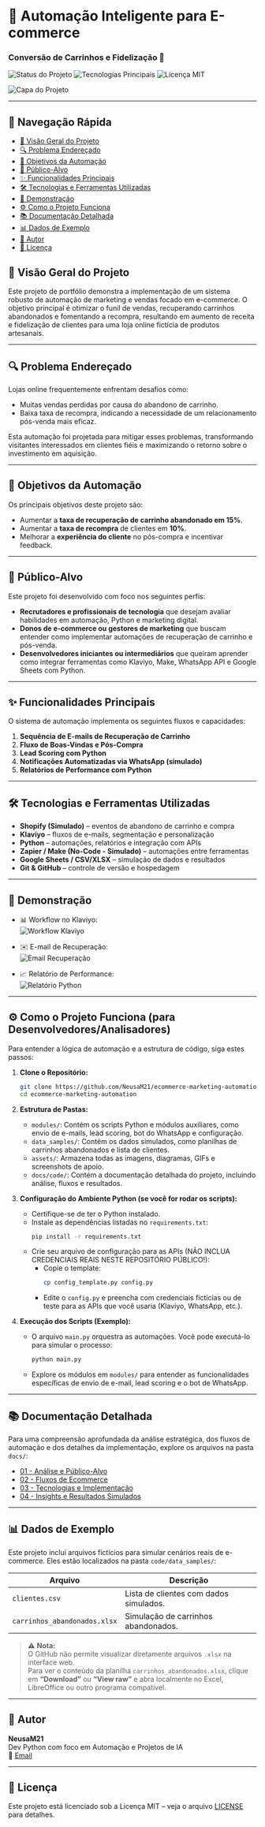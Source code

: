 # 🛒 Automação Inteligente para E-commerce

### Conversão de Carrinhos e Fidelização 🚀

![Status do Projeto](https://img.shields.io/badge/Status-Em%20Desenvolvimento-orange)
![Tecnologias Principais](https://img.shields.io/badge/Tech-Python%2C%20Klaviyo%2C%20Shopify%20(Conceitual)-blue)
![Licença MIT](https://img.shields.io/badge/License-MIT-green)

![Capa do Projeto](https://raw.githubusercontent.com/MrsM21/projeto-portfolio/main/ecommerce-marketing-automation/capa.png)

---

## 🧭 Navegação Rápida

- [📝 Visão Geral do Projeto](#-visão-geral-do-projeto)
- [🔍 Problema Endereçado](#-problema-endereçado)
- [🎯 Objetivos da Automação](#-objetivos-da-automação)
- [🎯 Público-Alvo](#-público-alvo)
- [✨ Funcionalidades Principais](#-funcionalidades-principais)
- [🛠️ Tecnologias e Ferramentas Utilizadas](#️-tecnologias-e-ferramentas-utilizadas)
- [🚀 Demonstração](#-demonstração)
- [⚙️ Como o Projeto Funciona](#️-como-o-projeto-funciona-para-desenvolvedoresanalisadores)
- [📚 Documentação Detalhada](#-documentação-detalhada)
- [📊 Dados de Exemplo](#-dados-de-exemplo)
- [👤 Autor](#-autor)
- [📄 Licença](#-licença)

## 📝 Visão Geral do Projeto

Este projeto de portfólio demonstra a implementação de um sistema robusto de automação de marketing e vendas focado em e-commerce. O objetivo principal é otimizar o funil de vendas, recuperando carrinhos abandonados e fomentando a recompra, resultando em aumento de receita e fidelização de clientes para uma loja online fictícia de produtos artesanais.

---

## 🔍 Problema Endereçado

Lojas online frequentemente enfrentam desafios como:

* Muitas vendas perdidas por causa do abandono de carrinho.
* Baixa taxa de recompra, indicando a necessidade de um relacionamento pós-venda mais eficaz.

Esta automação foi projetada para mitigar esses problemas, transformando visitantes interessados em clientes fiéis e maximizando o retorno sobre o investimento em aquisição.

---

## 🎯 Objetivos da Automação

Os principais objetivos deste projeto são:

* Aumentar a **taxa de recuperação de carrinho abandonado em 15%**.
* Aumentar a **taxa de recompra** de clientes em **10%**.
* Melhorar a **experiência do cliente** no pós-compra e incentivar feedback.

---

## 🎯 Público-Alvo

Este projeto foi desenvolvido com foco nos seguintes perfis:

- **Recrutadores e profissionais de tecnologia** que desejam avaliar habilidades em automação, Python e marketing digital.
- **Donos de e-commerce ou gestores de marketing** que buscam entender como implementar automações de recuperação de carrinho e pós-venda.
- **Desenvolvedores iniciantes ou intermediários** que queiram aprender como integrar ferramentas como Klaviyo, Make, WhatsApp API e Google Sheets com Python.

---

## ✨ Funcionalidades Principais

O sistema de automação implementa os seguintes fluxos e capacidades:

1. **Sequência de E-mails de Recuperação de Carrinho**
2. **Fluxo de Boas-Vindas e Pós-Compra**
3. **Lead Scoring com Python**
4. **Notificações Automatizadas via WhatsApp (simulado)**
5. **Relatórios de Performance com Python**

---

## 🛠️ Tecnologias e Ferramentas Utilizadas

- **Shopify (Simulado)** – eventos de abandono de carrinho e compra
- **Klaviyo** – fluxos de e-mails, segmentação e personalização
- **Python** – automações, relatórios e integração com APIs
- **Zapier / Make (No-Code - Simulado)** – automações entre ferramentas
- **Google Sheets / CSV/XLSX** – simulação de dados e resultados
- **Git & GitHub** – controle de versão e hospedagem

---

## 🚀 Demonstração

* 📊 Workflow no Klaviyo:  
  ![Workflow Klaviyo](assets/screenshots/klaviyo_workflow.png)

* ✉️ E-mail de Recuperação:  
  ![Email Recuperação](assets/screenshots/email_recuperacao.png)

* 📈 Relatório de Performance:  
  ![Relatório Python](assets/screenshots/relatorio.png)

---

## ⚙️ Como o Projeto Funciona (para Desenvolvedores/Analisadores)

Para entender a lógica de automação e a estrutura de código, siga estes passos:

1. **Clone o Repositório:**
    ```bash
    git clone https://github.com/NeusaM21/ecommerce-marketing-automation.git
    cd ecommerce-marketing-automation
    ```

2. **Estrutura de Pastas:**
    * `modules/`: Contém os scripts Python e módulos auxiliares, como envio de e-mails, lead scoring, bot do WhatsApp e configuração.
    * `data_samples/`: Contém os dados simulados, como planilhas de carrinhos abandonados e lista de clientes.
    * `assets/`: Armazena todas as imagens, diagramas, GIFs e screenshots de apoio.
    * `docs/code/`: Contém a documentação detalhada do projeto, incluindo análise, fluxos e resultados.

3. **Configuração do Ambiente Python (se você for rodar os scripts):**
    * Certifique-se de ter o Python instalado.
    * Instale as dependências listadas no `requirements.txt`:
        ```bash
        pip install -r requirements.txt
        ```
    * Crie seu arquivo de configuração para as APIs (NÃO INCLUA CREDENCIAIS REAIS NESTE REPOSITÓRIO PÚBLICO!):
        * Copie o template:
            ```bash
            cp config_template.py config.py
            ```
        * Edite o `config.py` e preencha com credenciais fictícias ou de teste para as APIs que você usaria (Klaviyo, WhatsApp, etc.).

4. **Execução dos Scripts (Exemplo):**
    * O arquivo `main.py` orquestra as automações. Você pode executá-lo para simular o processo:
        ```bash
        python main.py
        ```
    * Explore os módulos em `modules/` para entender as funcionalidades específicas de envio de e-mail, lead scoring e o bot de WhatsApp.

---

## 📚 Documentação Detalhada

Para uma compreensão aprofundada da análise estratégica, dos fluxos de automação e dos detalhes da implementação, explore os arquivos na pasta `docs/`:

- [01 - Análise e Público-Alvo](docs/01_Analise_Publico_Alvo.md)  
- [02 - Fluxos de Ecommerce](docs/02_Fluxos_Ecommerce.md)  
- [03 - Tecnologias e Implementação](docs/03_Tecnologias_usadas.md)  
- [04 - Insights e Resultados Simulados](docs/04_Insights_Resultados.md)

---

## 📊 Dados de Exemplo

Este projeto inclui arquivos fictícios para simular cenários reais de e-commerce. Eles estão localizados na pasta `code/data_samples/`:

| Arquivo                      | Descrição                                 |
|-----------------------------|-------------------------------------------|
| `clientes.csv`              | Lista de clientes com dados simulados.    |
| `carrinhos_abandonados.xlsx`| Simulação de carrinhos abandonados.       |

> ⚠️ **Nota:**  
> O GitHub não permite visualizar diretamente arquivos `.xlsx` na interface web.  
> Para ver o conteúdo da planilha `carrinhos_abandonados.xlsx`, clique em **“Download”** ou **“View raw”** e abra localmente no Excel, LibreOffice ou outro programa compatível.

---

## 👤 Autor

**NeusaM21**  
Dev Python com foco em Automação e Projetos de IA  
📧 [Email](mailto:contact.neusam21@gmail.com)

---

## 📄 Licença

Este projeto está licenciado sob a Licença MIT – veja o arquivo [LICENSE](LICENSE) para detalhes.
